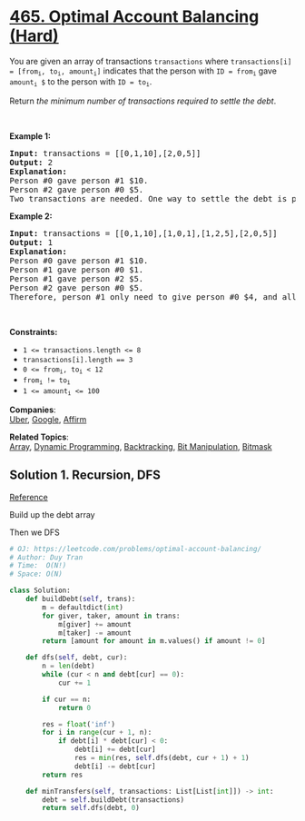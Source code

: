 # [465. Optimal Account Balancing (Hard)](https://leetcode.com/problems/optimal-account-balancing/)

<p>You are given an array of transactions <code>transactions</code> where <code>transactions[i] = [from<sub>i</sub>, to<sub>i</sub>, amount<sub>i</sub>]</code> indicates that the person with <code>ID = from<sub>i</sub></code> gave <code>amount<sub>i</sub> $</code> to the person with <code>ID = to<sub>i</sub></code>.</p>

<p>Return <em>the minimum number of transactions required to settle the debt</em>.</p>

<p>&nbsp;</p>
<p><strong>Example 1:</strong></p>

<pre><strong>Input:</strong> transactions = [[0,1,10],[2,0,5]]
<strong>Output:</strong> 2
<strong>Explanation:</strong>
Person #0 gave person #1 $10.
Person #2 gave person #0 $5.
Two transactions are needed. One way to settle the debt is person #1 pays person #0 and #2 $5 each.
</pre>

<p><strong>Example 2:</strong></p>

<pre><strong>Input:</strong> transactions = [[0,1,10],[1,0,1],[1,2,5],[2,0,5]]
<strong>Output:</strong> 1
<strong>Explanation:</strong>
Person #0 gave person #1 $10.
Person #1 gave person #0 $1.
Person #1 gave person #2 $5.
Person #2 gave person #0 $5.
Therefore, person #1 only need to give person #0 $4, and all debt is settled.
</pre>

<p>&nbsp;</p>
<p><strong>Constraints:</strong></p>

<ul>
	<li><code>1 &lt;= transactions.length &lt;= 8</code></li>
	<li><code>transactions[i].length == 3</code></li>
	<li><code>0 &lt;= from<sub>i</sub>, to<sub>i</sub> &lt; 12</code></li>
	<li><code>from<sub>i</sub> != to<sub>i</sub></code></li>
	<li><code>1 &lt;= amount<sub>i</sub> &lt;= 100</code></li>
</ul>

**Companies**:  
[Uber](https://leetcode.com/company/uber), [Google](https://leetcode.com/company/google), [Affirm](https://leetcode.com/company/affirm)

**Related Topics**:  
[Array](https://leetcode.com/tag/array/), [Dynamic Programming](https://leetcode.com/tag/dynamic-programming/), [Backtracking](https://leetcode.com/tag/backtracking/), [Bit Manipulation](https://leetcode.com/tag/bit-manipulation/), [Bitmask](https://leetcode.com/tag/bitmask/)

## Solution 1. Recursion, DFS

[Reference](https://leetcode.com/problems/optimal-account-balancing/discuss/130895/Recursion-Logical-Thinking)

Build up the debt array

Then we DFS

```py
# OJ: https://leetcode.com/problems/optimal-account-balancing/
# Author: Duy Tran
# Time:  O(N!)
# Space: O(N)

class Solution:
    def buildDebt(self, trans):
        m = defaultdict(int)
        for giver, taker, amount in trans:
            m[giver] += amount
            m[taker] -= amount
        return [amount for amount in m.values() if amount != 0]

    def dfs(self, debt, cur):
        n = len(debt)
        while (cur < n and debt[cur] == 0):
            cur += 1

        if cur == n:
            return 0

        res = float('inf')
        for i in range(cur + 1, n):
            if debt[i] * debt[cur] < 0:
                debt[i] += debt[cur]
                res = min(res, self.dfs(debt, cur + 1) + 1)
                debt[i] -= debt[cur]
        return res

    def minTransfers(self, transactions: List[List[int]]) -> int:
        debt = self.buildDebt(transactions)
        return self.dfs(debt, 0)

```
